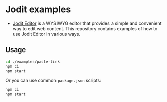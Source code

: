 # Jodit examples

- [Jodit Editor](https://xdsoft.net/jodit/) is a WYSIWYG editor that provides a simple and convenient way to edit web content. This repository contains examples of how to use Jodit Editor in various ways.

## Usage

```sh
cd ./examples/paste-link
npm ci
npm start
```

Or you can use common `package.json` scripts:

```sh
npm ci
npm start
```
